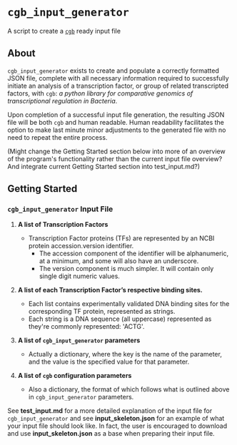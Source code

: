 # ``cgb_input_generator``
A script to create a [`cgb`](https://github.com/ErillLab/cgb) ready input file
## About
``cgb_input_generator`` exists to create and populate a correctly formatted JSON file, complete with all necessary information required to successfully initiate an analysis of a transcription factor, or group of related transcripted factors, with ``cgb``: _a python library for comparative genomics of transcriptional regulation in Bacteria_.

Upon completion of a successful input file generation, the resulting JSON file will be both ``cgb`` and human readable. Human readability facilitates the option to make last minute minor adjustments to the generated file with no need to repeat the entire process.

(Might change the Getting Started section below into more of an overview of the program's functionality rather than the current input file overview? And integrate current Getting Started section into test_input.md?)
## Getting Started
###  ``cgb_input_generator`` Input File

1. **A list of Transcription Factors**
   * Transcription Factor proteins (TFs) are represented by an NCBI protein accession.version identifier. 
     * The accession component of the identifier will be alphanumeric, at a minimum, and some will also have an underscore. 
     * The version component is much simpler. It will contain only single digit numeric values.
		
2. **A list of each Transcription Factor’s respective binding sites.**
   * Each list contains experimentally validated DNA binding sites for the corresponding TF protein, represented as strings. 
   * Each string is a DNA sequence (all uppercase) represented as they're commonly represented: 'ACTG'.
  


3. **A list of ``cgb_input_generator`` parameters**
   * Actually a dictionary, where the key is the name of the parameter, and the value is the specified value for that parameter.
4. **A list of ``cgb`` configuration parameters**
   * Also a dictionary, the format of which follows what is outlined above in ``cgb_input_generator`` parameters.
   
See **test_input.md** for a more detailed explanation of the input file for ``cgb_input_generator`` and see **input_skeleton.json** for an example of what your input file should look like. In fact, the user is encouraged to download and use **input_skeleton.json** as a base when preparing their input file.
